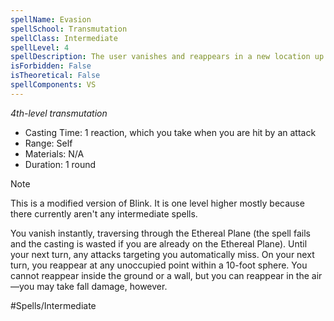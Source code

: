 ```yaml
---
spellName: Evasion
spellSchool: Transmutation
spellClass: Intermediate
spellLevel: 4
spellDescription: The user vanishes and reappears in a new location up to 10 feet away.
isForbidden: False
isTheoretical: False
spellComponents: VS
---
```


*4th-level transmutation*

- Casting Time: 1 reaction, which you take when you are hit by an attack
- Range: Self
- Materials: N/A
- Duration: 1 round

>[!note]
>This is a modified version of Blink. It is one level higher mostly because there currently aren't any intermediate spells.

You vanish instantly, traversing through the Ethereal Plane (the spell fails and the casting is wasted if you are already on the Ethereal Plane). Until your next turn, any attacks targeting you automatically miss. On your next turn, you reappear at any unoccupied point within a 10-foot sphere. You cannot reappear inside the ground or a wall, but you can reappear in the air—you may take fall damage, however.

#Spells/Intermediate